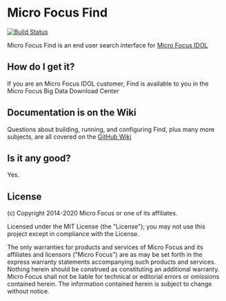 # Micro Focus Find
[![Build Status](https://travis-ci.org/microfocus-idol/find.svg?branch=master)](https://travis-ci.org/microfocus-idol/find)

Micro Focus Find is an end user search interface for [Micro Focus IDOL](https://software.microfocus.com/en-us/products/information-data-analytics-idol/overview)

## How do I get it?
If you are an Micro Focus IDOL customer, Find is available to you in the Micro Focus Big Data Download Center

## Documentation is on the Wiki

Questions about building, running, and configuring Find, plus many more subjects, are all covered on the [GitHub Wiki](https://github.com/microfocus-idol/find/wiki)

## Is it any good?
Yes.

## License

(c) Copyright 2014-2020 Micro Focus or one of its affiliates.

Licensed under the MIT License (the "License"); you may not use this project
except in compliance with the License.

The only warranties for products and services of Micro Focus and its affiliates
and licensors ("Micro Focus") are as may be set forth in the express warranty
statements accompanying such products and services. Nothing herein should be
construed as constituting an additional warranty. Micro Focus shall not be
liable for technical or editorial errors or omissions contained herein. The
information contained herein is subject to change without notice.
